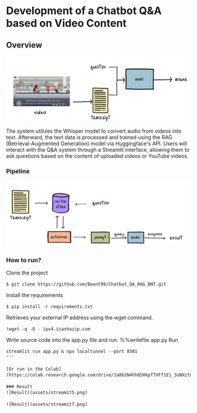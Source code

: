 # Development of a Chatbot Q&A based on Video Content  

## Overview
![Idea](assets/chatbot0.png)

The system utilizes the Whisper model to convert audio from videos into text. Afterward, the text data is processed and trained using the RAG (Retrieval-Augmented Generation) model via Huggingface's API. Users will interact with the Q&A system through a Streamlit interface, allowing them to ask questions based on the content of uploaded videos or YouTube videos.

### Pipeline 
![Pipeline](assets/chatbot1.png)

### How to run?

Clone the project
```
$ git clone https://github.com/Baont99/Chatbot_QA_RAG_BNT.git
```

Install the requirements
```
$ pip install -r requirements.txt
```
Retrieves your external IP address using the wget command.
```
!wget -q -O - ipv4.icanhazip.com
```

Write source code into the app.py file and run: %%writefile app.py
Run
```
streamlit run app.py & npx localtunnel --port 8501
'''

[Or run in the Colab](https://colab.research.google.com/drive/1a8b2N4hh8SHkpfTVFf1E1_3uNXztnA1J#scrollTo=PPQnNWkIumIr)

### Result
![Result](assets/streamit5.png)

![Result](assets/streamit7.png)